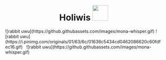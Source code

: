 <h1 align="center">  Holiwis <img src="https://data.whicdn.com/images/154389269/original.gif" width="50" /></h1>
![rabbit uwu](https://github.githubassets.com/images/mona-whisper.gif)
![rabbit uwu](https://i.pinimg.com/originals/01/63/6c/01636c5434cd0462086620c60fdfec16.gif)
&nbsp;
![rabbit uwu](https://github.githubassets.com/images/mona-whisper.gif)

